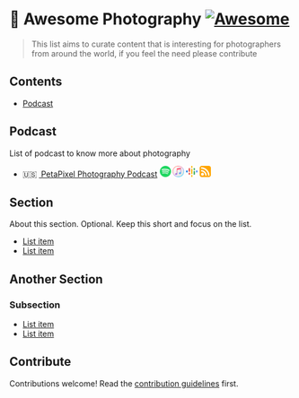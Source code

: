 # 📸 Awesome Photography [![Awesome](https://awesome.re/badge.svg)](https://awesome.re)

> This list aims to curate content that is interesting for photographers from around the world, if you feel the need please contribute

## Contents

- [Podcast](#podcast)

## Podcast

List of podcast to know more about photography

- 🇺🇸&nbsp;[ PetaPixel Photography Podcast](https://petapixel.com/podcast/)
[<img src="https://raw.githubusercontent.com/rogersilvasouza/awesome-photography/main/media/podcasts/spotify.svg" height="20px" />](https://open.spotify.com/show/5M2lPiYiRCvIk8em3i1htj)
[<img src="https://raw.githubusercontent.com/rogersilvasouza/awesome-photography/main/media/podcasts/itunes.svg" height="20px" />](https://podcasts.apple.com/us/podcast/petapixel-photography-podcast/id1039751243)
[<img src="https://raw.githubusercontent.com/rogersilvasouza/awesome-photography/main/media/podcasts/google-podcasts.svg" height="20px" />](https://podcasts.google.com/feed/aHR0cHM6Ly9wZXRhcGl4ZWwubGlic3luLmNvbS9yc3M)
[<img src="https://raw.githubusercontent.com/rogersilvasouza/awesome-photography/main/media/podcasts/rss.svg" height="20px" />](https://petapixel.libsyn.com/rss)

## Section

About this section. Optional. Keep this short and focus on the list.

- [List item](http://example.com)
- [List item](http://example.com)

## Another Section

### Subsection

- [List item](http://example.com)
- [List item](http://example.com)

## Contribute

Contributions welcome! Read the [contribution guidelines](contributing.md) first.
